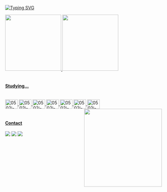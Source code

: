 
[![Typing SVG](https://readme-typing-svg.herokuapp.com?font=Fira+Code&weight=500&pause=1000&color=D4BEFF&width=435&lines=Hi+there!+Welcome+to+my+profile+%E2%98%95)](https://git.io/typing-svg)

<section align="left">
  <a href="https://github.com/0502j">
  <img height="180em" src="https://github-readme-stats.vercel.app/api?username=0502j&show_icons=true&theme=material-palenight"/>
  <img height="180em" src="https://github-readme-stats.vercel.app/api/top-langs/?username=0502j&layout=compact&langs_count=7&theme=material-palenight"/>
</section>
 
<br>

 #### Studying...
<section><br>
  <img align="center" alt="0502j-CSS" height="30" width="40" src="https://cdn.jsdelivr.net/gh/devicons/devicon/icons/html5/html5-original.svg"">
  <img align="center" alt="0502j-CSS" height="30" width="40" src="https://cdn.jsdelivr.net/gh/devicons/devicon/icons/css3/css3-original.svg">
  <img align="center" alt="0502j-CSS" height="30" width="40" src="https://cdn.jsdelivr.net/gh/devicons/devicon/icons/react/react-original.svg">
  <img align="center" alt="0502j-CSS" height="30" width="40" src="https://cdn.jsdelivr.net/gh/devicons/devicon/icons/typescript/typescript-original.svg">
  <img align="center" alt="0502j-CSS" height="30" width="40" src="https://cdn.jsdelivr.net/gh/devicons/devicon/icons/javascript/javascript-original.svg">
  <img align="center" alt="0502j-CSS" height="30" width="40" src="https://cdn.jsdelivr.net/gh/devicons/devicon/icons/amazonwebservices/amazonwebservices-original.svg">
  <img align="center" alt="0502j-CSS" height="30" width="40" src="https://cdn.jsdelivr.net/gh/devicons/devicon/icons/figma/figma-original.svg">
  <img align="right" height="250" src="https://64.media.tumblr.com/f632032c32afc0961bbe9a4b31afc7ee/7c2151bb9626382f-c1/s540x810/7acff34bf600346f1353cdb3af39876d36b8b818.gifv">
</section>
  
<br>

<img align="left" height="0.5" width="400" src="https://media.architecturaldigest.com/photos/6080a73d795a7b010f3dd2e0/2:1/w_2700,h_1350,c_limit/GettyImages-1213929929.jpg">

 #### Contact
 
<section> 
  <a href="https://instagram.com/05.02.j" target="_blank"><img src="https://img.shields.io/badge/-Instagram-%23E4405F?style=for-the-badge&logo=instagram&logoColor=white" target="_blank"></a>
  <a href = "mailto:contato.jamiledesousa@gmail.com"><img src="https://img.shields.io/badge/-Gmail-%23333?style=for-the-badge&logo=gmail&logoColor=white" target="_blank"></a>
  <a href="https://www.linkedin.com/in/jamiledsousa" target="_blank"><img src="https://img.shields.io/badge/-LinkedIn-%230077B5?style=for-the-badge&logo=linkedin&logoColor=white" target="_blank"></a> 
</section>


